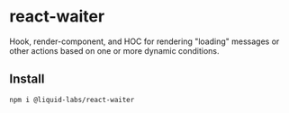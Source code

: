 # react-waiter

Hook, render-component, and HOC for rendering \"loading\" messages or other actions based on one or more dynamic conditions.

## Install

    npm i @liquid-labs/react-waiter
